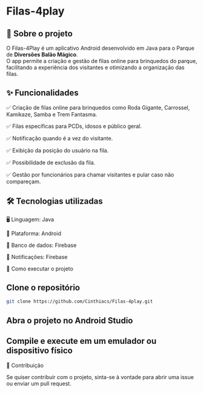 # Filas-4play

## 📌 Sobre o projeto

O Filas-4Play é um aplicativo Android desenvolvido em Java para o Parque de **Diversões Balão Mágico**.  
O app permite a criação e gestão de filas online para brinquedos do parque, facilitando a experiência dos visitantes e otimizando a organização das filas.

## ✨ Funcionalidades

✅ Criação de filas online para brinquedos como Roda Gigante, Carrossel, Kamikaze, Samba e Trem Fantasma.

✅ Filas específicas para PCDs, idosos e público geral.

✅ Notificação quando é a vez do visitante.

✅ Exibição da posição do usuário na fila.

✅ Possibilidade de exclusão da fila.

✅ Gestão por funcionários para chamar visitantes e pular caso não compareçam.

## 🛠️ Tecnologias utilizadas

🖥️ Linguagem: Java

📱 Plataforma: Android

📂 Banco de dados: Firebase

🔔 Notificações: Firebase 

🚀 Como executar o projeto

## Clone o repositório
```bash
git clone https://github.com/Cinthiacs/Filas-4play.git
```

## Abra o projeto no Android Studio
## Compile e execute em um emulador ou dispositivo físico

🤝 Contribuição

Se quiser contribuir com o projeto, sinta-se à vontade para abrir uma issue ou enviar um pull request.